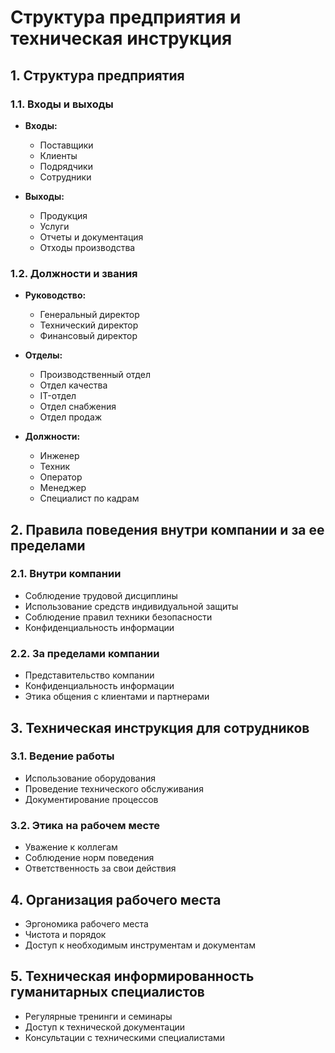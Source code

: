 
# Структура предприятия и техническая инструкция

## 1. Структура предприятия

### 1.1. Входы и выходы

- **Входы:**
  - Поставщики
  - Клиенты
  - Подрядчики
  - Сотрудники

- **Выходы:**
  - Продукция
  - Услуги
  - Отчеты и документация
  - Отходы производства

### 1.2. Должности и звания

- **Руководство:**
  - Генеральный директор
  - Технический директор
  - Финансовый директор

- **Отделы:**
  - Производственный отдел
  - Отдел качества
  - IT-отдел
  - Отдел снабжения
  - Отдел продаж

- **Должности:**
  - Инженер
  - Техник
  - Оператор
  - Менеджер
  - Специалист по кадрам

## 2. Правила поведения внутри компании и за ее пределами

### 2.1. Внутри компании

- Соблюдение трудовой дисциплины
- Использование средств индивидуальной защиты
- Соблюдение правил техники безопасности
- Конфиденциальность информации

### 2.2. За пределами компании

- Представительство компании
- Конфиденциальность информации
- Этика общения с клиентами и партнерами

## 3. Техническая инструкция для сотрудников

### 3.1. Ведение работы

- Использование оборудования
- Проведение технического обслуживания
- Документирование процессов

### 3.2. Этика на рабочем месте

- Уважение к коллегам
- Соблюдение норм поведения
- Ответственность за свои действия

## 4. Организация рабочего места

- Эргономика рабочего места
- Чистота и порядок
- Доступ к необходимым инструментам и документам

## 5. Техническая информированность гуманитарных специалистов

- Регулярные тренинги и семинары
- Доступ к технической документации
- Консультации с техническими специалистами

